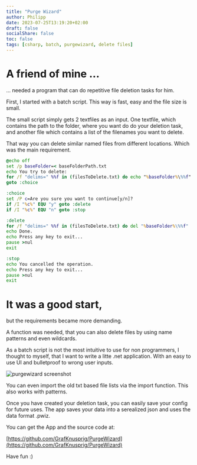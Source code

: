 ```yaml
---
title: "Purge Wizard"
author: Philipp
date: 2023-07-25T13:19:20+02:00
draft: false
socialShare: false
toc: false
tags: [csharp, batch, purgewizard, delete files]
---
```


# A friend of mine ...

... needed a program that can do repetitive file deletion tasks for him.

First, I started with a batch script. This way is fast, easy and the file size is small.

The small script simply gets 2 textfiles as an input.
One textfile, which contains the path to the folder, where you want do do your deletion task, and another file which contains a list of the filenames you want to delete.

That way you can delete similar named files from different locations. Which was the main requirement.

``` cmd
@echo off
set /p baseFolder=< baseFolderPath.txt
echo You try to delete:
for /f "delims=" %%f in (filesToDelete.txt) do echo "%baseFolder%\%%f"
goto :choice

:choice
set /P c=Are you sure you want to continue[y/n]?
if /I "%c%" EQU "y" goto :delete
if /I "%c%" EQU "n" goto :stop

:delete
for /f "delims=" %%f in (filesToDelete.txt) do del "%baseFolder%\%%f"
echo Done.
echo Press any key to exit...
pause >nul
exit

:stop
echo You cancelled the operation.
echo Press any key to exit...
pause >nul
exit
```

# It was a good start,

but the requirements became more demanding.

A function was needed, that you can also delete files by using name patterns and even wildcards.

As a batch script is not the most intuitive to use for non programmers, I thought to myself, that I want to write a litte .net application. With an easy to use UI and bulletproof to wrong user inputs.

![purgewizard screenshot](/blog/programming/purge-wizard/purgewizard.webp)

You can even import the old txt based file lists via the import function. This also works with patterns.

Once you have created your deletion task, you can easily save your config for future uses. The app saves your data into a serealized json and uses the data format .pwiz.

You can get the App and the source code at:

[https://github.com/GrafKnusprig/PurgeWizard](https://github.com/GrafKnusprig/PurgeWizard)

Have fun :)